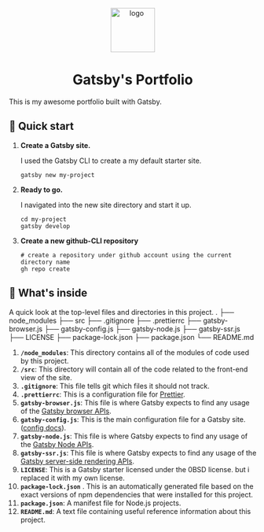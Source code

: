 <p align="center">
  <a href="https://github.com/itsyst/khaled_elhamzi_portfolio">
    <img alt="logo" src="https://raw.githubusercontent.com/itsyst/khaled_elhamzi_portfolio/67d6fde79bc8954f1d7190ca39d316db9d37939a/portfolio_frontend/src/assets/logo.svg?token=AEJZHAMUOF4VM2JLAIWEQ7S7QRJMS" width="90"  />
  </a>
</p>
<h1 align="center">
  Gatsby's Portfolio
</h1>

<p>This is my awesome portfolio built with Gatsby.</p>

## 🚀 Quick start

1. **Create a Gatsby site.**

    I used the Gatsby CLI to create a my default starter site.

    ```shell
    gatsby new my-project
    ```

2. **Ready to go.**

    I navigated into the new site directory and start it up.

    ```shell
    cd my-project
    gatsby develop
    ```

3. **Create a new github-CLI repository**

    ```shell
    # create a repository under github account using the current directory name
    gh repo create
    ```

## 🧐 What's inside

A quick look at the top-level files and directories in this project.
    .
    ├── node_modules
    ├── src
    ├── .gitignore
    ├── .prettierrc
    ├── gatsby-browser.js
    ├── gatsby-config.js
    ├── gatsby-node.js
    ├── gatsby-ssr.js
    ├── LICENSE
    ├── package-lock.json
    ├── package.json
    └── README.md

1. **`/node_modules`**: This directory contains all of the modules of code used by this project.
2. **`/src`**: This directory will contain all of the code related to the front-end view of the site.
3. **`.gitignore`**: This file tells git which files it should not track.
4. **`.prettierrc`**: This is a configuration file for [Prettier](https://prettier.io/).
5. **`gatsby-browser.js`**: This file is where Gatsby expects to find any usage of the [Gatsby browser APIs](https://www.gatsbyjs.com/docs/browser-apis/).
6. **`gatsby-config.js`**: This is the main configuration file for a Gatsby site.([config docs](https://www.gatsbyjs.com/docs/gatsby-config/)).
7. **`gatsby-node.js`**: This file is where Gatsby expects to find any usage of the [Gatsby Node APIs](https://www.gatsbyjs.com/docs/node-apis/).
8. **`gatsby-ssr.js`**: This file is where Gatsby expects to find any usage of the [Gatsby server-side rendering APIs](https://www.gatsbyjs.com/docs/ssr-apis/).
9. **`LICENSE`**: This is a Gatsby starter licensed under the 0BSD license. but i replaced it with my own license.
10. **`package-lock.json`** . This is an automatically generated file based on the exact versions of npm dependencies that were installed for this project.
11. **`package.json`**: A manifest file for Node.js projects.
12. **`README.md`**: A text file containing useful reference information about this project.
